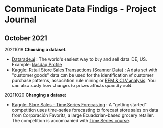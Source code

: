 # Communicate Data Findigs - Project Journal
## October 2021
20211018 **Choosing a dataset**.
- [Datarade.ai](https://about.datarade.ai/) : The world's easiest way to buy and sell data. DE, US. Example: [Nasdaq Profile](https://datarade.ai/data-providers/nasdaq-market-data-feeds/profile)
- [Kaggle: Retail Store Sales Transactions (Scanner Data)](https://www.kaggle.com/marian447/retail-store-sales-transactions) : A data set with "customer goods" data can be used for the identification of customer purchase patterns, association rule mining or [RFM & CLV analysis](https://www.analyticsvidhya.com/blog/2021/04/customer-lifetime-value-using-rfm-analysis/). You can also study how changes to prices affects quantity sold.

20211020 **Changing a dataset**
- [Kaggle: Store Sales - Time Series Forecasting](https://www.kaggle.com/c/store-sales-time-series-forecasting) : A "getting started" competition uses time-series forecasting to forecast store sales on data from Corporación Favorita, a large Ecuadorian-based grocery retailer. The competition is accompanied  with [Time Series course](https://www.kaggle.com/learn/time-series).
